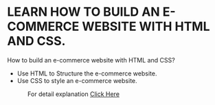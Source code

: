 # LEARN HOW TO BUILD AN E-COMMERCE WEBSITE WITH HTML AND CSS.
<p>How to build an e-commerce website with HTML and CSS?</p>
<ul>
<li>Use HTML to Structure the e-commerce website.</li>
<li>Use CSS to style an e-commerce website.</li>
<ul>
<p>For detail explanation <a href="https://projects.sparkifysolutions.com/e-commerce-website-with-html-css/">Click Here</a></p>
